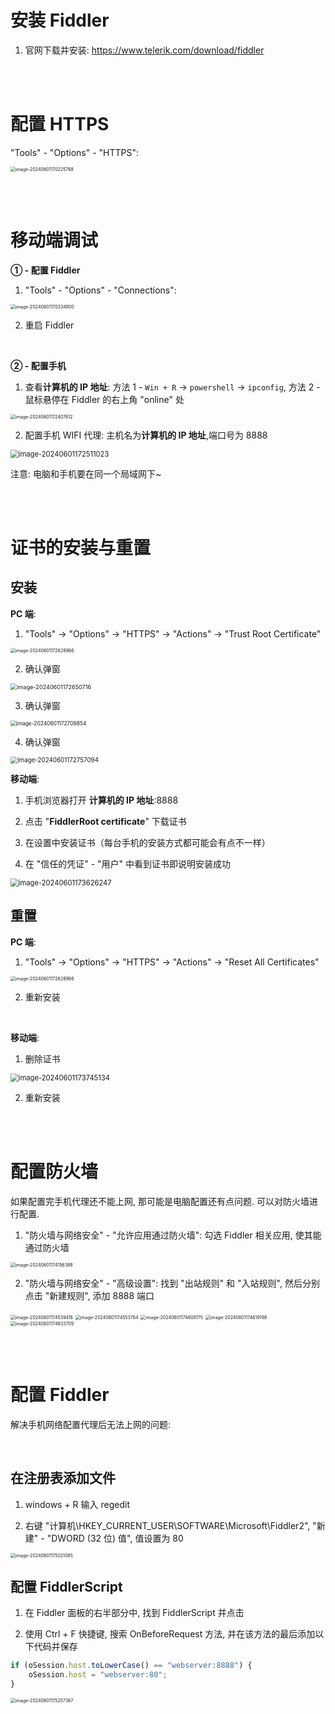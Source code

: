# 安装 Fiddler

1.  官网下载并安装: https://www.telerik.com/download/fiddler

<br><br>

# 配置 HTTPS

"Tools" - "Options" - "HTTPS":

<img src="./picture/image-20240601170225768.png" alt="image-20240601170225768" style="zoom:50%;" />

<br><br>

# 移动端调试

**① - 配置 Fiddler**

1.  "Tools" - "Options" - "Connections":

<img src="./picture/image-20240601170334800.png" alt="image-20240601170334800" style="zoom:50%;" />

2.  重启 Fiddler

<br>

**② - 配置手机**

1.  查看**计算机的 IP 地址**: 方法 1 - `Win + R` → `powershell` → `ipconfig`, 方法 2 - 鼠标悬停在 Fiddler 的右上角 "online" 处

<img src="./picture/image-20240601172407612.png" alt="image-20240601172407612" style="zoom:50%;" />

2.  配置手机 WIFI 代理: 主机名为**计算机的 IP 地址**,端口号为 8888

<img src="./picture/image-20240601172511023.png" alt="image-20240601172511023" style="zoom: 80%;" />

注意: 电脑和手机要在同一个局域网下~

<br><br>

# 证书的安装与重置

## 安装

**PC 端**:

1. "Tools" → "Options" → "HTTPS" → "Actions" → "Trust Root Certificate"

<img src="./picture/image-20240601172628966.png" alt="image-20240601172628966" style="zoom:50%;" />

2.  确认弹窗

<img src="./picture/image-20240601172650716.png" alt="image-20240601172650716" style="zoom: 65%;" />

3.  确认弹窗

<img src="./picture/image-20240601172709854.png" alt="image-20240601172709854" style="zoom:60%;" />

4.  确认弹窗

<img src="./picture/image-20240601172757094.png" alt="image-20240601172757094" style="zoom:70%;" />

<br>

**移动端**:

1. 手机浏览器打开 **计算机的 IP 地址**:8888

2. 点击 "**FiddlerRoot certificate**" 下载证书

3. 在设置中安装证书（每台手机的安装方式都可能会有点不一样）

4. 在 "信任的凭证" - "用户" 中看到证书即说明安装成功

<img src="./picture/image-20240601173626247.png" alt="image-20240601173626247" style="zoom:80%;" />

<br>

## 重置

**PC 端**:

1. "Tools" → "Options" → "HTTPS" → "Actions" → "Reset All Certificates"

<img src="./picture/image-20240601172628966.png" alt="image-20240601172628966" style="zoom:50%;" />

2. 重新安装

<br>

**移动端**:

1. 删除证书

<img src="./picture/image-20240601173745134.png" alt="image-20240601173745134" style="zoom:80%;" />

2. 重新安装

<br><br>

# 配置防火墙

如果配置完手机代理还不能上网, 那可能是电脑配置还有点问题. 可以对防火墙进行配置.

1. "防火墙与网络安全" - "允许应用通过防火墙": 勾选 Fiddler 相关应用, 使其能通过防火墙

<img src="./picture/image-20240601174156388.png" alt="image-20240601174156388" style="zoom:50%;" />

2. "防火墙与网络安全" - "高级设置": 找到 "出站规则" 和 "入站规则", 然后分别点击 "新建规则", 添加 8888 端口

<img src="./picture/image-20240601174539418.png" alt="image-20240601174539418" style="zoom:50%;" />

<img src="./picture/image-20240601174553764.png" alt="image-20240601174553764" style="zoom:50%;" />

<img src="./picture/image-20240601174608175.png" alt="image-20240601174608175" style="zoom:50%;" />

<img src="./picture/image-20240601174619198.png" alt="image-20240601174619198" style="zoom:50%;" />

<img src="./picture/image-20240601174633709.png" alt="image-20240601174633709" style="zoom:50%;" />

<br><br>

# 配置 Fiddler

解决手机网络配置代理后无法上网的问题:

<br>

## 在注册表添加文件

1. windows + R 输入 regedit

2. 右键 "计算机\HKEY_CURRENT_USER\SOFTWARE\Microsoft\Fiddler2", "新建" - "DWORD (32 位) 值", 值设置为 80

<img src="./picture/image-20240601175021085.png" alt="image-20240601175021085" style="zoom:50%;" />

<br>

## 配置 FiddlerScript

1. 在 Fiddler 面板的右半部分中, 找到 FiddlerScript 并点击

2. 使用 Ctrl + F 快捷键, 搜索 OnBeforeRequest 方法, 并在该方法的最后添加以下代码并保存

```javascript
if (oSession.host.toLowerCase() == "webserver:8888") {
    oSession.host = "webserver:80";
}
```

<img src="./picture/image-20240601175257367.png" alt="image-20240601175257367" style="zoom:50%;" />

<br>
